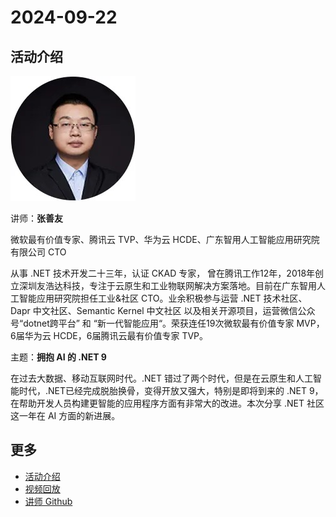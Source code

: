 # 2024-09-22

## 活动介绍

![zhangshanyou](../../images/speakers/zhangshanyou.jpg)

讲师：**张善友**

微软最有价值专家、腾讯云 TVP、华为云 HCDE、广东智用人工智能应用研究院有限公司 CTO

从事 .NET 技术开发二十三年，认证 CKAD 专家， 曾在腾讯工作12年，2018年创立深圳友浩达科技，专注于云原生和工业物联网解决方案落地。目前在广东智用人工智能应用研究院担任工业&社区 CTO。业余积极参与运营 .NET 技术社区、 Dapr 中文社区、Semantic Kernel 中文社区 以及相关开源项目，运营微信公众号“dotnet跨平台” 和 “新一代智能应用“。荣获连任19次微软最有价值专家 MVP，6届华为云 HCDE，6届腾讯云最有价值专家 TVP。

主题：**拥抱 AI 的 .NET 9**

在过去大数据、移动互联网时代。.NET 错过了两个时代，但是在云原生和人工智能时代，.NET已经完成脱胎换骨，变得开放又强大，特别是即将到来的 .NET 9，在帮助开发人员构建更智能的应用程序方面有非常大的改进。本次分享 .NET 社区这一年在 AI 方面的新进展。

## 更多

- [活动介绍](https://mp.weixin.qq.com/s?__biz=MzA3NTU4NjY3Mw==&mid=2247498474&idx=1&sn=0bb280750d3c162a233b84c9829172d5&chksm=9ef65b20c1281db42b12ebda8d2929d8da356f17ffbeccbed4b460ee5c755be7b5a48ddf7c8c&scene=126&sessionid=1730733550#rd)
- [视频回放](https://www.bilibili.com/video/BV1X5shecEeE/)
- [讲师 Github](https://github.com/geffzhang)
